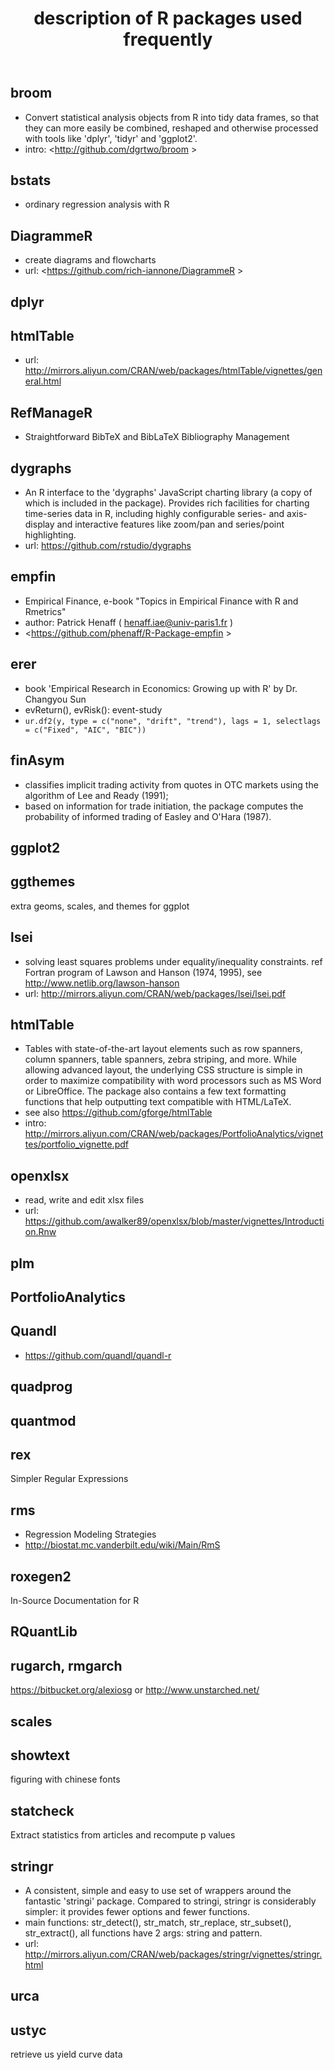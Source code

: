 ﻿---
title: 'description of R packages used frequently'
---

## broom
- Convert statistical analysis objects from R into tidy data frames, so that they can more easily be combined, 
  reshaped and otherwise processed with tools like 'dplyr', 'tidyr' and 'ggplot2'. 
- intro: <http://github.com/dgrtwo/broom >

## bstats

- ordinary regression analysis with R 

## DiagrammeR

- create diagrams and flowcharts
- url: <https://github.com/rich-iannone/DiagrammeR >

## dplyr

## htmlTable

- url: <http://mirrors.aliyun.com/CRAN/web/packages/htmlTable/vignettes/general.html>

## RefManageR

- Straightforward BibTeX and BibLaTeX Bibliography Management

## dygraphs

- An R interface to the 'dygraphs' JavaScript charting library (a copy of which is included in the package). 
  Provides rich facilities for charting time-series data in R, including highly configurable series- and axis-display and interactive 
  features like zoom/pan and series/point highlighting.
- url: <https://github.com/rstudio/dygraphs>

## empfin

- Empirical Finance, e-book "Topics in Empirical Finance with R and Rmetrics"
- author:  Patrick Henaff ( henaff.iae@univ-paris1.fr )
- <https://github.com/phenaff/R-Package-empfin > 

## erer

- book 'Empirical Research in Economics: Growing up with R' by Dr. Changyou Sun
- evReturn(), evRisk(): event-study
- `ur.df2(y, type = c("none", "drift", "trend"), lags = 1, selectlags = c("Fixed", "AIC", "BIC"))`

## finAsym

- classifies  implicit trading activity from quotes in OTC markets using the  algorithm of Lee and Ready (1991); 
- based on information for  trade initiation, the package computes the probability of  informed trading of Easley and O'Hara (1987).

## ggplot2

## ggthemes

extra geoms, scales, and themes for ggplot

## lsei

- solving least squares problems under equality/inequality constraints. ref Fortran program of Lawson and Hanson (1974, 1995), 
  see <http://www.netlib.org/lawson-hanson>
- url: <http://mirrors.aliyun.com/CRAN/web/packages/lsei/lsei.pdf>

## htmlTable

- Tables with state-of-the-art layout elements such as row spanners, column spanners, table spanners, zebra striping, and more.
  While allowing advanced layout, the underlying CSS structure is simple in order to maximize compatibility with word processors such as MS Word or LibreOffice. The package also contains a few text formatting functions that help outputting text compatible with HTML/LaTeX.
- see also <https://github.com/gforge/htmlTable>
- intro: <http://mirrors.aliyun.com/CRAN/web/packages/PortfolioAnalytics/vignettes/portfolio_vignette.pdf>

## openxlsx

- read, write and edit xlsx files
- url: <https://github.com/awalker89/openxlsx/blob/master/vignettes/Introduction.Rnw>

## plm

## PortfolioAnalytics

## Quandl
- <https://github.com/quandl/quandl-r>

## quadprog

## quantmod

## rex

Simpler Regular Expressions

## rms

- Regression Modeling Strategies
- <http://biostat.mc.vanderbilt.edu/wiki/Main/RmS>

## roxegen2

In-Source Documentation for R

## RQuantLib

## rugarch, rmgarch

<https://bitbucket.org/alexiosg>  or <http://www.unstarched.net/>

## scales

## showtext

figuring with chinese fonts

## statcheck

Extract statistics from articles and recompute p values

## stringr

- A consistent, simple and easy to use set of wrappers around the fantastic 'stringi' package. Compared to stringi, stringr is considerably 
  simpler: it provides fewer options and fewer functions.
- main functions: str_detect(), str_match, str_replace, str_subset(), str_extract(), all functions have 2 args: string and pattern.
- url: <http://mirrors.aliyun.com/CRAN/web/packages/stringr/vignettes/stringr.html>

## urca

## ustyc

retrieve us yield curve data

